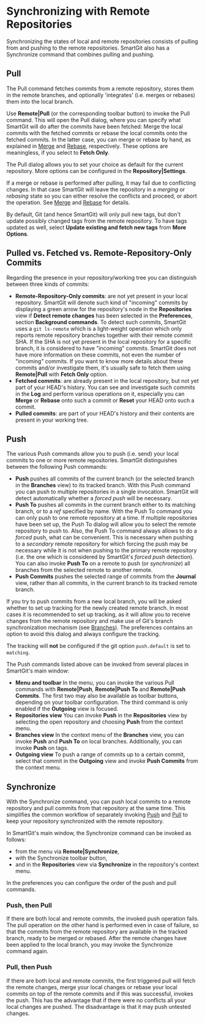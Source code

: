 # Synchronizing with Remote Repositories

Synchronizing the states of local and remote repositories consists of
pulling from and pushing to the remote repositories. SmartGit also has a
Synchronize command that combines pulling and pushing.

## Pull

The Pull command fetches commits from a remote repository, stores them
in the remote branches, and optionally 'integrates' (i.e. merges or
rebases) them into the local branch.

Use **Remote\|Pull** (or the corresponding toolbar button) to invoke the
Pull command. This will open the Pull dialog, where you can specify what
SmartGit will do after the commits have been fetched: Merge the local
commits with the fetched commits or rebase the local commits onto the
fetched commits. In the latter case, you can merge or rebase by hand, as
explained in [Merge](Branch-related.md#Branch-related-merge)
and [Rebase](Branch-related.md#Branch-related-rebase),
respectively. These options are meaningless, if you select to **Fetch
Only**.

The Pull dialog allows you to set your choice as default for the current
repository. More options can be configured in the
**Repository\|Settings**.

If a merge or rebase is performed after pulling, it may fail due to
conflicting changes. In that case SmartGit will leave the repository in
a *merging* or *rebasing* state so you can either resolve the conflicts
and proceed, or abort the operation. See
[Merge](Branch-related.md#Branch-related-merge) and
[Rebase](Branch-related.md#Branch-related-rebase) for
details.

By default, Git (and hence SmartGit) will only pull new tags, but don't
update possibly changed tags from the remote repository. To have tags
updated as well, select **Update existing and fetch new tags**
from **More Options**.

## Pulled vs. Fetched vs. Remote-Repository-Only Commits

Regarding the presence in your repository/working tree you can
distinguish between three kinds of commits:

-   **Remote-Repository-Only commits**: are not yet present in your
    local repository. SmartGit will denote such kind of "incoming"
    commits by displaying a green arrow for the repository's node in the
    **Repositories** view if **Detect remote changes** has been selected
    in the **Preferences**, section **Background commands**. To detect
    such commits, SmartGit uses a `git ls-remote` which is a
    light-weight operation which only reports remote repository branches
    together with their remote commit SHA. If the SHA is not yet present
    in the local repository for a specific branch, it is considered to
    have "incoming" commits. SmartGit does not have more information on
    these commits, not even the number of "incoming" commits. If you
    want to know more details about these commits and/or investigate
    them, it's usually safe to fetch them using **Remote\|Pull**
    with **Fetch Only** option.
-   **Fetched commits**: are already present in the local repository,
    but not yet part of your HEAD's history. You can see and investigate
    such commits in the **Log** and perform various operations on it,
    especially you can **Merge** or **Rebase** onto such a commit or
    **Reset** your HEAD onto such a commit.
-   **Pulled commits**: are part of your HEAD's history and their
    contents are present in your working tree.

## Push

The various Push commands allow you to push (i.e. send) your local
commits to one or more remote repositories. SmartGit distinguishes
between the following Push commands:

-   **Push** pushes all commits of the current branch (or the selected
    branch in the **Branches** view) to its tracked branch. With this
    Push command you can push to multiple repositories in a single
    invocation. SmartGit will detect automatically whether a *forced
    push* will be necessary.
-   **Push To** pushes all commits in the current branch either to its
    matching branch, or to a *ref* specified by name. With the Push To
    command you can only push to one remote repository at a time. If
    multiple repositories have been set up, the Push To dialog will
    allow you to select the remote repository to push to. Also, the Push
    To command always allows to do a *forced* push, what can be
    convenient. This is necessary when pushing to a *secondary* remote
    repository for which forcing the push may be necessary while it is
    not when pushing to the primary remote repository (i.e. the one
    which is considered by SmartGit's *forced push* detection). You can
    also invoke **Push To** on a remote to push (or *synchronize*) all
    branches from the selected remote to another remote.
-   **Push Commits** pushes the selected range of commits from the
    **Journal** view, rather than all commits, in the current branch to
    its tracked remote branch.

If you try to push commits from a new local branch, you will be asked
whether to set up tracking for the newly created remote branch. In most
cases it is recommended to set up tracking, as it will allow you to
receive changes from the remote repository and make use of Git's branch
synchronization mechanism (see
[Branches](Branches.md#Branches-branches)). The preferences
contains an option to avoid this dialog and always configure the
tracking.



The tracking will **not** be configured if the git option `push.default`
is set to `matching`.



The Push commands listed above can be invoked from several places in
SmartGit's main window:

-   **Menu and toolbar** In the menu, you can invoke the various Pull
    commands with **Remote\|Push**, **Remote\|Push To** and
    **Remote\|Push Commits**. The first two may also be available as
    toolbar buttons, depending on your toolbar configuration. The third
    command is only enabled if the **Outgoing** view is focused.
-   **Repositories view** You can invoke **Push** in the
    **Repositories** view by selecting the open repository and choosing
    **Push** from the context menu.
-   **Branches view** In the context menu of the **Branches** view, you
    can invoke **Push** and **Push To** on local branches. Additionally,
    you can invoke **Push** on tags.
-   **Outgoing view** To push a range of commits up to a certain commit,
    select that commit in the **Outgoing** view and invoke **Push
    Commits** from the context menu.

## Synchronize

With the Synchronize command, you can push local commits to a remote
repository and pull commits from that repository at the same time. This
simplifies the common workflow of separately invoking
[Push](#push) and
[Pull](#pull) to keep your
repository synchronized with the remote repository.

In SmartGit's main window, the Synchronize command can be invoked as
follows:

-   from the menu via **Remote\|Synchronize**,
-   with the Synchronize toolbar button,
-   and in the **Repositories** view via **Synchronize** in the
    repository's context menu.

In the preferences you can configure the order of the push and pull
commands.

### Push, then Pull

If there are both local and remote commits, the invoked push operation
fails. The pull operation on the other hand is performed even in case of
failure, so that the commits from the remote repository are available in
the tracked branch, ready to be merged or rebased. After the remote
changes have been applied to the local branch, you may invoke the
Synchronize command again.

### Pull, then Push

If there are both local and remote commits, the first triggered pull
will fetch the remote changes, merge your local changes or rebase your
local commits on top of the remote commits and if this was successful,
invokes the push. This has the advantage that if there were no conflicts
all your local changes are pushed. The disadvantage is that it may push
untested changes.
